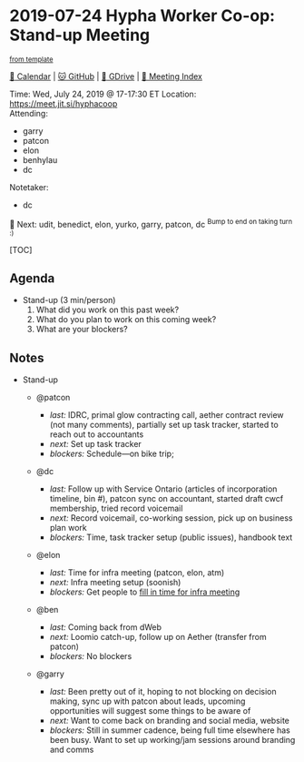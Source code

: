 # 2019-07-24 Hypha Worker Co-op: Stand-up Meeting

<sup>[from template][standup-template]</sup>

[:date: Calendar][calendar] | [:cat: GitHub][gh] | [:open_file_folder: GDrive][gdrive] | [:notebook: Meeting Index][meetings]

Time: Wed, July 24, 2019 @ 17-17:30 ET
Location: https://meet.jit.si/hyphacoop  
Attending:
- garry
- patcon
- elon
- benhylau
- dc

Notetaker:
- dc

:raising_hand: Next: udit, benedict, elon, yurko, garry, patcon, dc 
<sup>Bump to end on taking turn :)</sup>

[TOC]

## Agenda

- Stand-up (3 min/person)
  1. What did you work on this past week?
  2. What do you plan to work on this coming week?
  3. What are your blockers?

## Notes

- Stand-up
  - @patcon
    - _last:_ IDRC, primal glow contracting call, aether contract review (not many comments), partially set up task tracker, started to reach out to accountants
    - _next:_ Set up task tracker
    - _blockers:_ Schedule—on bike trip; 

  - @dc
    - _last:_ Follow up with Service Ontario (articles of incorporation timeline, bin #), patcon sync on accountant, started draft cwcf membership, tried record voicemail
    - _next:_ Record voicemail, co-working session, pick up on business plan work
    - _blockers:_ Time, task tracker setup (public issues), handbook text

  - @elon
    - _last:_ Time for infra meeting (patcon, elon, atm)
    - _next:_ Infra meeting setup (soonish)
    - _blockers:_ Get people to [fill in time for infra meeting](https://www.when2meet.com/?7944486-GqBDW)

  - @ben
    - _last:_ Coming back from dWeb
    - _next:_ Loomio catch-up, follow up on Aether (transfer from patcon)
    - _blockers:_ No blockers

  - @garry
    - _last:_ Been pretty out of it, hoping to not blocking on decision making, sync up with patcon about leads, upcoming opportunities will suggest some things to be aware of
    - _next:_ Want to come back on branding and social media, website
    - _blockers:_ Still in summer cadence, being full time elsewhere has been busy. Want to set up working/jam sessions around branding and comms

<!-- Links -->
[standup-template]: https://link.hypha.coop/standup-template
[meetings]: https://link.hypha.coop/meetings
[calendar]: https://link.hypha.coop/calendar
[gh]: https://github.com/hyphacoop/organizing
[gdrive]: https://link.hypha.coop/gdrive
